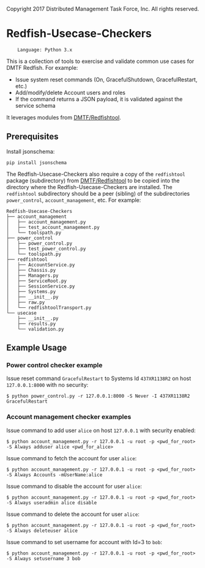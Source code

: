 
Copyright 2017 Distributed Management Task Force, Inc. All rights reserved.

# Redfish-Usecase-Checkers

        Language: Python 3.x
        
This is a collection of tools to exercise and validate common use cases for DMTF Redfish. For example:

* Issue system reset commands (On, GracefulShutdown, GracefulRestart, etc.)
* Add/modify/delete Account users and roles
* If the command returns a JSON payload, it is validated against the service schema

It leverages modules from [DMTF/Redfishtool](https://github.com/DMTF/Redfishtool).

## Prerequisites

Install jsonschema:
```
pip install jsonschema
```

The Redfish-Usecase-Checkers also require a copy of the `redfishtool` package (subdirectory)
from [DMTF/Redfishtool](https://github.com/DMTF/Redfishtool) to be copied into the directory where the
Redfish-Usecase-Checkers are installed. The `redfishtool` subdirectory should be a peer (sibling) of the
subdirectories `power_control`, `account_management`, etc. For example:
```
Redfish-Usecase-Checkers
├── account_management
│   ├── account_management.py
│   ├── test_account_management.py
│   └── toolspath.py
├── power_control
│   ├── power_control.py
│   ├── test_power_control.py
│   └── toolspath.py
├── redfishtool
│   ├── AccountService.py
│   ├── Chassis.py
│   ├── Managers.py
│   ├── ServiceRoot.py
│   ├── SessionService.py
│   ├── Systems.py
│   ├── __init__.py
│   ├── raw.py
│   └── redfishtoolTransport.py
└── usecase
    ├── __init__.py
    ├── results.py
    └── validation.py
```


## Example Usage

### Power control checker example

Issue reset command `GracefulRestart` to Systems Id `437XR1138R2` on host `127.0.0.1:8000` with no security:

```
$ python power_control.py -r 127.0.0.1:8000 -S Never -I 437XR1138R2 GracefulRestart
```

### Account management checker examples


Issue command to add user `alice` on host `127.0.0.1` with security enabled:
```
$ python account_management.py -r 127.0.0.1 -u root -p <pwd_for_root> -S Always adduser alice <pwd_for_alice>
```

Issue command to fetch the account for user `alice`:
```
$ python account_management.py -r 127.0.0.1 -u root -p <pwd_for_root> -S Always Accounts -mUserName:alice
```

Issue command to disable the account for user `alice`:
```
$ python account_management.py -r 127.0.0.1 -u root -p <pwd_for_root> -S Always useradmin alice disable
```

Issue command to delete the account for user `alice`:
```
$ python account_management.py -r 127.0.0.1 -u root -p <pwd_for_root> -S Always deleteuser alice
```

Issue command to set username for account with Id=3 to `bob`:
```
$ python account_management.py -r 127.0.0.1 -u root -p <pwd_for_root> -S Always setusername 3 bob
```